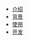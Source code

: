 <!-- * [Home](/) -->
* [介绍](introduce.md)
* [背景](background.md)
* [使用](get-starter.md)
* [开发](develop.md)
